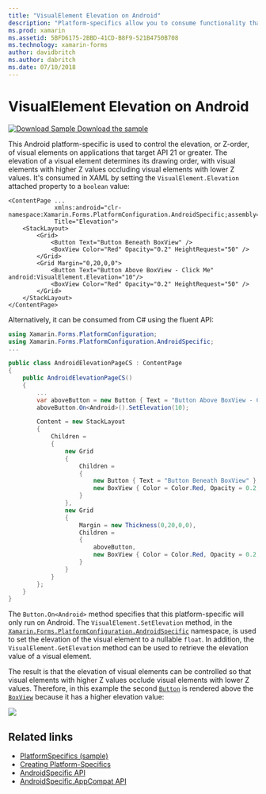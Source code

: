 ```yaml
---
title: "VisualElement Elevation on Android"
description: "Platform-specifics allow you to consume functionality that's only available on a specific platform, without implementing custom renderers or effects. This article explains how to consume the Android platform-specific that controls the elevation of VisualElements on applications that target API 21 or greater."
ms.prod: xamarin
ms.assetid: 5BFD6175-2BBD-41CD-B8F9-521B4750B708
ms.technology: xamarin-forms
author: davidbritch
ms.author: dabritch
ms.date: 07/10/2018
---
```


# VisualElement Elevation on Android

[![Download Sample](~/media/shared/download.png) Download the sample](https://docs.microsoft.com/samples/xamarin/xamarin-forms-samples/userinterface-platformspecifics)

This Android platform-specific is used to control the elevation, or Z-order, of visual elements on applications that target API 21 or greater. The elevation of a visual element determines its drawing order, with visual elements with higher Z values occluding visual elements with lower Z values. It's consumed in XAML by setting the `VisualElement.Elevation` attached property to a `boolean` value:

```xaml
<ContentPage ...
             xmlns:android="clr-namespace:Xamarin.Forms.PlatformConfiguration.AndroidSpecific;assembly=Xamarin.Forms.Core"
             Title="Elevation">
    <StackLayout>
        <Grid>
            <Button Text="Button Beneath BoxView" />
            <BoxView Color="Red" Opacity="0.2" HeightRequest="50" />
        </Grid>        
        <Grid Margin="0,20,0,0">
            <Button Text="Button Above BoxView - Click Me" android:VisualElement.Elevation="10"/>
            <BoxView Color="Red" Opacity="0.2" HeightRequest="50" />
        </Grid>
    </StackLayout>
</ContentPage>
```

Alternatively, it can be consumed from C# using the fluent API:

```csharp
using Xamarin.Forms.PlatformConfiguration;
using Xamarin.Forms.PlatformConfiguration.AndroidSpecific;
...

public class AndroidElevationPageCS : ContentPage
{
    public AndroidElevationPageCS()
    {
        ...
        var aboveButton = new Button { Text = "Button Above BoxView - Click Me" };
        aboveButton.On<Android>().SetElevation(10);

        Content = new StackLayout
        {
            Children =
            {
                new Grid
                {
                    Children =
                    {
                        new Button { Text = "Button Beneath BoxView" },
                        new BoxView { Color = Color.Red, Opacity = 0.2, HeightRequest = 50 }
                    }
                },
                new Grid
                {
                    Margin = new Thickness(0,20,0,0),
                    Children =
                    {
                        aboveButton,
                        new BoxView { Color = Color.Red, Opacity = 0.2, HeightRequest = 50 }
                    }
                }
            }
        };
    }
}
```

The `Button.On<Android>` method specifies that this platform-specific will only run on Android. The `VisualElement.SetElevation` method, in the [`Xamarin.Forms.PlatformConfiguration.AndroidSpecific`](xref:Xamarin.Forms.PlatformConfiguration.AndroidSpecific) namespace, is used to set the elevation of the visual element to a nullable `float`. In addition, the `VisualElement.GetElevation` method can be used to retrieve the elevation value of a visual element.

The result is that the elevation of visual elements can be controlled so that visual elements with higher Z values occlude visual elements with lower Z values. Therefore, in this example the second [`Button`](xref:Xamarin.Forms.Button) is rendered above the [`BoxView`](xref:Xamarin.Forms.BoxView) because it has a higher elevation value:

![](visualelement-elevation-images/elevation.png)

## Related links

- [PlatformSpecifics (sample)](https://docs.microsoft.com/samples/xamarin/xamarin-forms-samples/userinterface-platformspecifics)
- [Creating Platform-Specifics](~/xamarin-forms/platform/platform-specifics/index.md#creating-platform-specifics)
- [AndroidSpecific API](xref:Xamarin.Forms.PlatformConfiguration.AndroidSpecific)
- [AndroidSpecific.AppCompat API](xref:Xamarin.Forms.PlatformConfiguration.AndroidSpecific.AppCompat)

